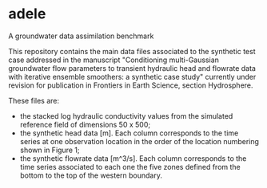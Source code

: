 # adele
A groundwater data assimilation benchmark

This repository contains the main data files associated to the synthetic test case addressed in the manuscript "Conditioning multi-Gaussian groundwater flow parameters to transient hydraulic head and flowrate data with iterative ensemble smoothers: a synthetic case study" currently under revision for publication in Frontiers in Earth Science, section Hydrosphere. 

These files are:
- the stacked log hydraulic conductivity values from the simulated reference field of dimensions 50 x 500;
- the synthetic head data [m]. Each column corresponds to the time series at one observation location in the order of the
location numbering shown in Figure 1;
- the synthetic flowrate data [m^3/s]. Each column corresponds to the time series associated to each one the five zones 
defined from the bottom to the top of the western boundary.


